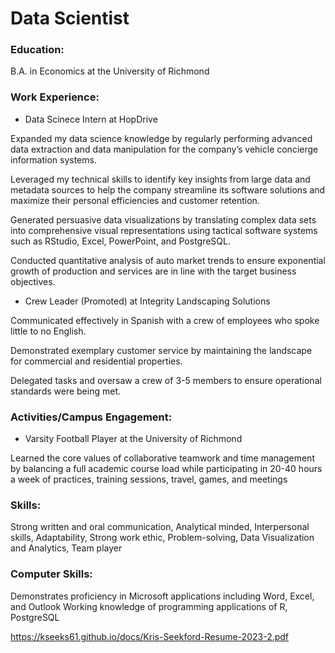 # Data Scientist

### Education:

B.A. in Economics at the University of Richmond

### Work Experience:

- Data Scinece Intern at HopDrive

Expanded my data science knowledge by regularly performing advanced data extraction and data manipulation for the company’s vehicle concierge information systems.

Leveraged my technical skills to identify key insights from large data and metadata sources to help the company streamline its software solutions and maximize their personal efficiencies and customer retention.

Generated persuasive data visualizations by translating complex data sets into comprehensive visual representations using tactical software systems such as RStudio, Excel, PowerPoint, and PostgreSQL.

Conducted quantitative analysis of auto market trends to ensure exponential growth of production and services are in line with the target business objectives.

- Crew Leader (Promoted) at Integrity Landscaping Solutions


Communicated effectively in Spanish with a crew of employees who spoke little to no English.

Demonstrated exemplary customer service by maintaining the landscape for commercial and residential properties.

Delegated tasks and oversaw a crew of 3-5 members to ensure operational standards were being met.

### Activities/Campus Engagement:

- Varsity Football Player at the University of Richmond

Learned the core values of collaborative teamwork and time management by balancing a full academic course load while participating in 20-40 hours a week of practices, training sessions, travel, games, and meetings

### Skills:

Strong written and oral communication, Analytical minded, Interpersonal skills, Adaptability, Strong work ethic, Problem-solving, Data Visualization and Analytics, Team player

### Computer Skills:

Demonstrates proficiency in Microsoft applications including Word, Excel, and Outlook
Working knowledge of programming applications of R, PostgreSQL

https://kseeks61.github.io/docs/Kris-Seekford-Resume-2023-2.pdf
